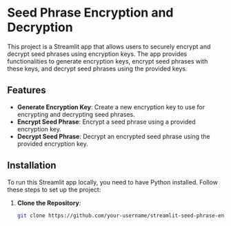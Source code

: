 # Seed Phrase Encryption and Decryption

This project is a Streamlit app that allows users to securely encrypt and decrypt seed phrases using encryption keys. The app provides functionalities to generate encryption keys, encrypt seed phrases with these keys, and decrypt seed phrases using the provided keys.

## Features

- **Generate Encryption Key**: Create a new encryption key to use for encrypting and decrypting seed phrases.
- **Encrypt Seed Phrase**: Encrypt a seed phrase using a provided encryption key.
- **Decrypt Seed Phrase**: Decrypt an encrypted seed phrase using the provided encryption key.

## Installation

To run this Streamlit app locally, you need to have Python installed. Follow these steps to set up the project:

1. **Clone the Repository**:

   ```bash
   git clone https://github.com/your-username/streamlit-seed-phrase-encryptor.git
